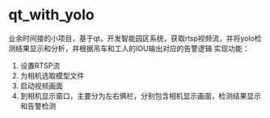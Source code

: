 # qt_with_yolo

业余时间接的小项目，基于qt，开发智能园区系统，获取rtsp视频流，并将yolo检测结果显示和分析，并根据吊车和工人的IOU输出对应的告警逻辑
实现功能：
1. 设置RTSP流
2. 为相机选取模型文件
3. 启动视频画面
4. 到相机显示窗口，主要分为左右俩栏，分别包含相机显示画面，检测结果显示和告警检测

   
